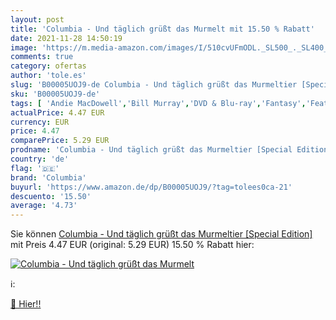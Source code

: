 ```yaml
---
layout: post
title: 'Columbia - Und täglich grüßt das Murmelt mit 15.50 % Rabatt'
date: 2021-11-28 14:50:19
image: 'https://m.media-amazon.com/images/I/510cvUFmODL._SL500_._SL400_.jpg'
comments: true
category: ofertas
author: 'tole.es'
slug: 'B00005UOJ9-de Columbia - Und täglich grüßt das Murmeltier [Special Edition]'
sku: 'B00005UOJ9-de'
tags: [ 'Andie MacDowell','Bill Murray','DVD & Blu-ray','Fantasy','Featured Categories','Filme','Harold Ramis','Komödie & Unterhaltung','Regisseure','Romantik','Schauspieler','Science Fiction','columbia', ]
actualPrice: 4.47 EUR
currency: EUR
price: 4.47
comparePrice: 5.29 EUR
prodname: 'Columbia - Und täglich grüßt das Murmeltier [Special Edition]'
country: 'de'
flag: '🇩🇪'
brand: 'Columbia'
buyurl: 'https://www.amazon.de/dp/B00005UOJ9/?tag=tolees0ca-21'
descuento: '15.50'
average: '4.73'
---
```


Sie können [Columbia - Und täglich grüßt das Murmeltier [Special Edition]](https://www.amazon.de/dp/B00005UOJ9/?tag=tolees0ca-21) mit Preis 4.47 EUR (original: 5.29 EUR) 15.50 % Rabatt hier:

[![Columbia - Und täglich grüßt das Murmelt](https://m.media-amazon.com/images/I/510cvUFmODL._SL500_._SL400_.jpg)](https://www.amazon.de/dp/B00005UOJ9/?tag=tolees0ca-21)

ℹ️:


[🛒 Hier!!](https://www.amazon.de/dp/B00005UOJ9/?tag=tolees0ca-21)
